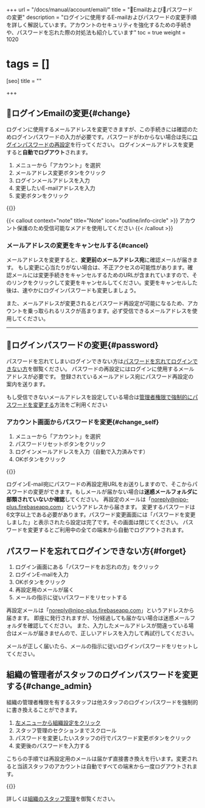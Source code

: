 +++
url = "/docs/manual/account/email/"
title = "📨Emailおよび🔑パスワードの変更"
description = "ログインに使用するE-mailおよびパスワードの変更手順を詳しく解説しています。アカウントのセキュリティを強化するための手続きや、パスワードを忘れた際の対処法も紹介しています"
toc = true
weight = 1020
# tags = []
[seo]
title = ""

+++

## 📨ログインEmailの変更{#change}

ログインに使用するメールアドレスを変更できますが、この手続きには確認のためログインパスワードの入力が必要です。パスワードがわからない場合は先に[ログインパスワードの再設定](/docs/manual/account/email/#password)を行ってください。
ログインメールアドレスを変更すると**自動でログアウト**されます。

1. メニューから「アカウント」を選択
1. メールアドレス変更ボタンをクリック
1. ログインメールアドレスを入力
1. 変更したいE-mailアドレスを入力
1. 変更ボタンをクリック

{{<icatch filename="img/email-edit" msg="メールアドレスの変更にはパスワードの入力が必要だよ" alice="shield">}}

{{< callout context="note" title="Note" icon="outline/info-circle" >}}
アカウント保護のため受信可能なメアドを使用してください
{{< /callout >}}

### メールアドレスの変更をキャンセルする{#cancel}

メールアドレスを変更すると、**変更前のメールアドレス宛**に確認メールが届きます。
もし変更に心当たりがない場合は、不正アクセスの可能性があります。確認メールには変更手続きをキャンセルするためのURLが含まれていますので、そのリンクをクリックして変更をキャンセルしてください。変更をキャンセルした後は、速やかにログインパスワードも変更しましょう。

また、メールアドレスが変更されるとパスワード再設定が可能になるため、アカウントを乗っ取られるリスクが高まります。必ず受信できるメールアドレスを使用してください。

---

## 🔑ログインパスワードの変更{#password}

パスワードを忘れてしまいログインできない方は[パスワードを忘れてログインできない方](#forget)を御覧ください。
パスワードの再設定にはログインに使用するメールアドレスが必要です。
登録されているメールアドレス宛にパスワード再設定の案内を送ります。

もし受信できないメールアドレスを設定している場合は[管理者権限で強制的にパスワードを変更する](#change_admin)方法をご利用ください

### アカウント画面からパスワードを変更{#change_self}

1. メニューから「アカウント」を選択
1. パスワードリセットボタンをクリック
1. ログインメールアドレスを入力（自動で入力済みです）
1. OKボタンをクリック

{{<icatch filename="img/password-reset" msg="パスワードの変更にはアカウント管理画面からログインパスワードリセットボタンをクリックします">}}

ログインE-mail宛にパスワードの再設定用URLをお送りしますので、そこからパスワードの変更ができます。もしメールが届かない場合は**迷惑メールフォルダに部類されていないか確認**してください。
再設定のメールは「<noreply@nipo-plus.firebaseapp.com>」というアドレスから届きます。
変更するパスワードは6文字以上である必要があります。パスワード変更画面には「パスワードを変更しました」と表示されたら設定は完了です。その画面は閉じてください。
パスワードを変更するとご利用中の全ての端末から自動でログアウトされます。

## パスワードを忘れてログインできない方{#forget}

1. ログイン画面にある「パスワードをお忘れの方」をクリック
2. ログインE-mailを入力
3. OKボタンをクリック
4. 再設定用のメールが届く
5. メールの指示に従いパスワードをリセットする

再設定メールは「<noreply@nipo-plus.firebaseapp.com>」というアドレスから届きます。
即座に発行されますが、1分経過しても届かない場合は迷惑メールフォルダを確認してください。
また、入力したメールアドレスが間違っている場合はメールが届きませんので、正しいアドレスを入力して再試行してください。

メールが正しく届いたら、メールの指示に従いログインパスワードをリセットしてください。

## 組織の管理者がスタッフのログインパスワードを変更する{#change_admin}

組織の管理者権限を有するスタッフは他スタッフのログインパスワードを強制的に書き換えることができます。

1. [左メニューから組織設定をクリック](/docs/manual/initial-setting/staff/rank/#rootSettingBtn)
2. スタッフ管理のセクションまでスクロール
3. パスワードを変更したいスタッフの行でパスワード変更ボタンをクリック
4. 変更後のパスワードを入力する

こちらの手順では再設定用のメールは届かず直接書き換えを行います。変更されると当該スタッフのアカウントは自動ですべての端末から一度ログアウトされます。

{{<icatch filename="img/force-update-pw" msg="管理者権限でスタッフのパスワードを変更することも可能です">}}

詳しくは[組織のスタッフ管理](/docs/manual/initial-setting/staff/manage/)を御覧ください。
